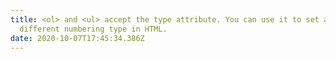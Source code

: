 ```yaml
---
title: <ol> and <ul> accept the type attribute. You can use it to set a
  different numbering type in HTML.
date: 2020-10-07T17:45:34.386Z
---
```

